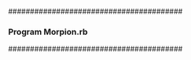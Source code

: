 ########################################
### Program Morpion.rb ###
########################################

